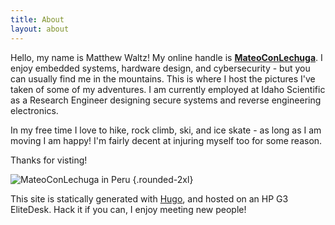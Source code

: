 ```yaml
---
title: About
layout: about
---
```


Hello, my name is Matthew Waltz! My online handle is [**MateoConLechuga**](https://github.com/mateoconlechuga).
I enjoy embedded systems, hardware design, and cybersecurity - but you can usually find me in the mountains.
This is where I host the pictures I've taken of some of my adventures.
I am currently employed at Idaho Scientific as a Research Engineer designing secure systems and reverse engineering electronics.

In my free time I love to hike, rock climb, ski, and ice skate - as long as I am moving I am happy!
I'm fairly decent at injuring myself too for some reason.

Thanks for visting!

![MateoConLechuga in Peru](about.webp)
{.rounded-2xl}

This site is statically generated with [Hugo](https://gohugo.io/ "Hugo"), and hosted on an HP G3 EliteDesk.
Hack it if you can, I enjoy meeting new people!

